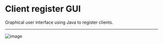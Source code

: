 # Client register GUI

 Graphical user interface using Java to register clients.
***
![image](https://github.com/jpsantosss/GUI_trabalho/assets/125620461/19ffa8a6-9c41-47e1-9fd5-b19835b787da)

